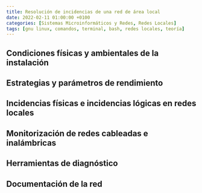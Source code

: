 ```yaml
---
title: Resolución de incidencias de una red de área local
date: 2022-02-11 01:00:00 +0100
categories: [Sistemas Microinformáticos y Redes, Redes Locales]
tags: [gnu linux, comandos, terminal, bash, redes locales, teoría]
---
```


## Condiciones físicas y ambientales de la instalación

## Estrategias y parámetros de rendimiento

## Incidencias físicas e incidencias lógicas en redes locales

## Monitorización de redes cableadas e inalámbricas

## Herramientas de diagnóstico

## Documentación de la red